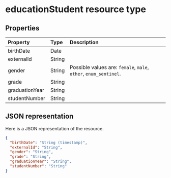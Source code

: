 # educationStudent resource type




## Properties
| Property	   | Type	|Description|
|:---------------|:--------|:----------|
|birthDate|Date||
|externalId|String||
|gender|String| Possible values are: `female`, `male`, `other`, `enum_sentinel`.|
|grade|String||
|graduationYear|String||
|studentNumber|String||

## JSON representation

Here is a JSON representation of the resource.

<!-- {
  "blockType": "resource",
  "optionalProperties": [

  ],
  "@odata.type": "microsoft.graph.educationStudent"
}-->

```json
{
  "birthDate": "String (timestamp)",
  "externalId": "String",
  "gender": "String",
  "grade": "String",
  "graduationYear": "String",
  "studentNumber": "String"
}

```

<!-- uuid: 8fcb5dbc-d5aa-4681-8e31-b001d5168d79
2015-10-25 14:57:30 UTC -->
<!-- {
  "type": "#page.annotation",
  "description": "educationStudent resource",
  "keywords": "",
  "section": "documentation",
  "tocPath": ""
}-->
